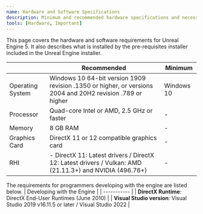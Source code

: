 ```yaml
---
name: Hardware and Software Specifications
description: Minimum and recommended hardware specifications and necessary software for developing with Unreal Engine.
tools: [Hardware, Important]
---
```

This page covers the hardware and software requirements for Unreal Engine 5. It also describes what is installed by the pre-requisites installer included in the Unreal Engine installer.

|  | Recommended | Minimum |
| ------------- | ------------- | ------------- |
| Operating System | Windows 10 64-bit version 1909 revision .1350 or higher, or versions 2004 and 20H2 revision .789 or higher | Windows 10 |
| Processor | Quad-core Intel or AMD, 2.5 GHz or faster | - |
| Memory | 8 GB RAM | - |
| Graphics Card | DirectX 11 or 12 compatible graphics card | - |
| RHI | - DirectX 11: Latest drivers / DirectX 12: Latest drivers / Vulkan: AMD (21.11.3+) and NVIDIA (496.76+) | - |

The requirements for programmers developing with the engine are listed below.
| Developing with the Engine |
| ----------- |
| **DirectX Runtime**: DirectX End-User Runtimes (June 2010) |
| **Visual Studio version**: Visual Studio 2019 v16.11.5 or later / Visual Studio 2022 |
